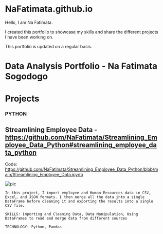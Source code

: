 # NaFatimata.github.io

Hello, I am Na Fatimata.

I created this portfolio to showcase my skills and share the different projects I have been working on. 

This portfolio is updated on a regular basis.


# Data Analysis Portfolio - Na Fatimata Sogodogo

# Projects

### PYTHON
  
   ## Streamlining Employee Data - https://github.com/NaFatimata/Streamlining_Employee_Data_Python#streamlining_employee_data_python
   
   Code: https://github.com/NaFatimata/Streamlining_Employee_Data_Python/blob/main/Streamlining_Employee_Data.ipynb
   
   ![pic](https://user-images.githubusercontent.com/89815266/191799692-12d25638-bf37-4515-86e2-d57c5e245fe2.png)


    In this project, I import employee and Human Resources data in CSV, Excel, and JSON formats. I then merge all the data into a single DataFrame before cleaning it and exporting the results into a single CSV file.

    SKILLS: Importing and Cleaning Data, Data Manipulation, Using DataFrames to read and merge data from different sources

    TECHNOLOGY: Python, Pandas
